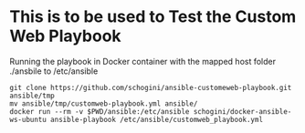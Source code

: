 # This is to be used to Test the Custom Web Playbook

Running the playbook in Docker container with the
mapped host folder ./ansbile to /etc/ansible

```
git clone https://github.com/schogini/ansible-customeweb-playbook.git ansible/tmp
mv ansible/tmp/customweb-playbook.yml ansible/
docker run --rm -v $PWD/ansible:/etc/ansible schogini/docker-ansible-ws-ubuntu ansible-playbook /etc/ansible/customweb_playbook.yml
```
